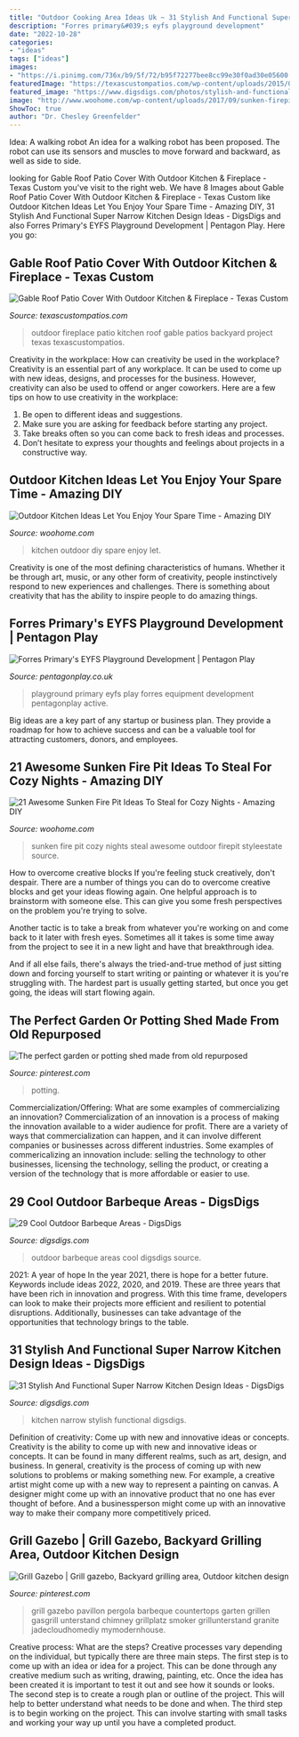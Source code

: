 ```yaml
---
title: "Outdoor Cooking Area Ideas Uk ~ 31 Stylish And Functional Super Narrow Kitchen Design Ideas"
description: "Forres primary&#039;s eyfs playground development"
date: "2022-10-28"
categories:
- "ideas"
tags: ["ideas"]
images:
- "https://i.pinimg.com/736x/b9/5f/72/b95f72277bee8cc99e30f0ad30e05600.jpg"
featuredImage: "https://texascustompatios.com/wp-content/uploads/2015/02/DSC03894.jpg"
featured_image: "https://www.digsdigs.com/photos/stylish-and-functional-narrow-kitchen-design-ideas-13-554x739.jpg"
image: "http://www.woohome.com/wp-content/uploads/2017/09/sunken-firepit-for-cozy-nights-7.jpg"
ShowToc: true
author: "Dr. Chesley Greenfelder"
---
```



Idea: A walking robot
An idea for a walking robot has been proposed. The robot can use its sensors and muscles to move forward and backward, as well as side to side.

	

		
looking for Gable Roof Patio Cover With Outdoor Kitchen &amp; Fireplace - Texas Custom you've visit to the right web. We have 8 Images about Gable Roof Patio Cover With Outdoor Kitchen &amp; Fireplace - Texas Custom like Outdoor Kitchen Ideas Let You Enjoy Your Spare Time - Amazing DIY, 31 Stylish And Functional Super Narrow Kitchen Design Ideas - DigsDigs and also Forres Primary&#039;s EYFS Playground Development | Pentagon Play. Here you go:
		
    
## Gable Roof Patio Cover With Outdoor Kitchen &amp; Fireplace - Texas Custom

<img loading=lazy src="https://texascustompatios.com/wp-content/uploads/2015/02/DSC03894.jpg" onerror="this.onerror=null;this.src='https://tse4.mm.bing.net/th?id=OIP.Mz1xT2FjeI5wQGIVd0LYgAHaFw&amp;pid=15.1';" alt="Gable Roof Patio Cover With Outdoor Kitchen &amp; Fireplace - Texas Custom">

_Source: texascustompatios.com_

>outdoor fireplace patio kitchen roof gable patios backyard project texas texascustompatios. 

	

Creativity in the workplace: How can creativity be used in the workplace?
Creativity is an essential part of any workplace. It can be used to come up with new ideas, designs, and processes for the business. However, creativity can also be used to offend or anger coworkers. Here are a few tips on how to use creativity in the workplace: 
1. Be open to different ideas and suggestions.
2. Make sure you are asking for feedback before starting any project. 
3. Take breaks often so you can come back to fresh ideas and processes. 
4. Don’t hesitate to express your thoughts and feelings about projects in a constructive way.

    
## Outdoor Kitchen Ideas Let You Enjoy Your Spare Time - Amazing DIY

<img loading=lazy src="http://www.woohome.com/wp-content/uploads/2014/02/outdoor-kitchen-4.jpg" onerror="this.onerror=null;this.src='https://tse2.mm.bing.net/th?id=OIP.jcxSXCNgDdbCiHqAuxVTmAHaKe&amp;pid=15.1';" alt="Outdoor Kitchen Ideas Let You Enjoy Your Spare Time - Amazing DIY">

_Source: woohome.com_

>kitchen outdoor diy spare enjoy let. 

	

Creativity is one of the most defining characteristics of humans. Whether it be through art, music, or any other form of creativity, people instinctively respond to new experiences and challenges. There is something about creativity that has the ability to inspire people to do amazing things.

    
## Forres Primary&#039;s EYFS Playground Development | Pentagon Play

<img loading=lazy src="https://content.pentagonplay.co.uk/project-images/51/1011/Large/forres-primary-school-active-playground-equipment.JPG" onerror="this.onerror=null;this.src='https://tse1.mm.bing.net/th?id=OIP.VE1qGIZfZQnL_82ScxKbfwHaEK&amp;pid=15.1';" alt="Forres Primary&#039;s EYFS Playground Development | Pentagon Play">

_Source: pentagonplay.co.uk_

>playground primary eyfs play forres equipment development pentagonplay active. 

	

Big ideas are a key part of any startup or business plan. They provide a roadmap for how to achieve success and can be a valuable tool for attracting customers, donors, and employees.

    
## 21 Awesome Sunken Fire Pit Ideas To Steal For Cozy Nights - Amazing DIY

<img loading=lazy src="http://www.woohome.com/wp-content/uploads/2017/09/sunken-firepit-for-cozy-nights-7.jpg" onerror="this.onerror=null;this.src='https://tse3.mm.bing.net/th?id=OIP.ABRIuNq92EtkkGhfLnp0wwHaK8&amp;pid=15.1';" alt="21 Awesome Sunken Fire Pit Ideas To Steal for Cozy Nights - Amazing DIY">

_Source: woohome.com_

>sunken fire pit cozy nights steal awesome outdoor firepit styleestate source. 

	

How to overcome creative blocks
If you're feeling stuck creatively, don't despair. There are a number of things you can do to overcome creative blocks and get your ideas flowing again.
One helpful approach is to brainstorm with someone else. This can give you some fresh perspectives on the problem you're trying to solve.

Another tactic is to take a break from whatever you're working on and come back to it later with fresh eyes. Sometimes all it takes is some time away from the project to see it in a new light and have that breakthrough idea.

And if all else fails, there's always the tried-and-true method of just sitting down and forcing yourself to start writing or painting or whatever it is you're struggling with. The hardest part is usually getting started, but once you get going, the ideas will start flowing again.

    
## The Perfect Garden Or Potting Shed Made From Old Repurposed

<img loading=lazy src="https://i.pinimg.com/736x/b9/5f/72/b95f72277bee8cc99e30f0ad30e05600.jpg" onerror="this.onerror=null;this.src='https://tse1.mm.bing.net/th?id=OIP.iCQdVcWSmtWDTO7_cOmlhAAAAA&amp;pid=15.1';" alt="The perfect garden or potting shed made from old repurposed">

_Source: pinterest.com_

>potting. 

	

Commercialization/Offering: What are some examples of commercializing an innovation?
Commercialization of an innovation is a process of making the innovation available to a wider audience for profit. There are a variety of ways that commercialization can happen, and it can involve different companies or businesses across different industries. Some examples of commericalizing an innovation include: selling the technology to other businesses, licensing the technology, selling the product, or creating a version of the technology that is more affordable or easier to use.

    
## 29 Cool Outdoor Barbeque Areas - DigsDigs

<img loading=lazy src="http://www.digsdigs.com/photos/cool-outdoor-barbeque-areas-33.jpg" onerror="this.onerror=null;this.src='https://tse1.mm.bing.net/th?id=OIP.2xhKxfMzjeZ7wbjuSOGYpQAAAA&amp;pid=15.1';" alt="29 Cool Outdoor Barbeque Areas - DigsDigs">

_Source: digsdigs.com_

>outdoor barbeque areas cool digsdigs source. 

	

2021: A year of hope
In the year 2021, there is hope for a better future. Keywords include ideas 2022, 2020, and 2019. These are three years that have been rich in innovation and progress. With this time frame, developers can look to make their projects more efficient and resilient to potential disruptions. Additionally, businesses can take advantage of the opportunities that technology brings to the table.

    
## 31 Stylish And Functional Super Narrow Kitchen Design Ideas - DigsDigs

<img loading=lazy src="https://www.digsdigs.com/photos/stylish-and-functional-narrow-kitchen-design-ideas-13-554x739.jpg" onerror="this.onerror=null;this.src='https://tse4.mm.bing.net/th?id=OIP.9JG__Da9odZR8WePSGb_AgHaJ4&amp;pid=15.1';" alt="31 Stylish And Functional Super Narrow Kitchen Design Ideas - DigsDigs">

_Source: digsdigs.com_

>kitchen narrow stylish functional digsdigs. 

	

Definition of creativity: Come up with new and innovative ideas or concepts.
Creativity is the ability to come up with new and innovative ideas or concepts. It can be found in many different realms, such as art, design, and business. In general, creativity is the process of coming up with new solutions to problems or making something new. For example, a creative artist might come up with a new way to represent a painting on canvas. A designer might come up with an innovative product that no one has ever thought of before. And a businessperson might come up with an innovative way to make their company more competitively priced.

    
## Grill Gazebo | Grill Gazebo, Backyard Grilling Area, Outdoor Kitchen Design

<img loading=lazy src="https://i.pinimg.com/736x/f4/da/1b/f4da1b453ef87a8bed0c40dbb4a974ed.jpg" onerror="this.onerror=null;this.src='https://tse2.mm.bing.net/th?id=OIP.eLRbH259rJ8Af3IM85x1qwHaJ4&amp;pid=15.1';" alt="Grill Gazebo | Grill gazebo, Backyard grilling area, Outdoor kitchen design">

_Source: pinterest.com_

>grill gazebo pavillon pergola barbeque countertops garten grillen gasgrill unterstand chimney grillplatz smoker grillunterstand granite jadecloudhomediy mymodernhouse. 

	

Creative process: What are the steps?
Creative processes vary depending on the individual, but typically there are three main steps. The first step is to come up with an idea or idea for a project. This can be done through any creative medium such as writing, drawing, painting, etc. Once the idea has been created it is important to test it out and see how it sounds or looks. The second step is to create a rough plan or outline of the project. This will help to better understand what needs to be done and when. The third step is to begin working on the project. This can involve starting with small tasks and working your way up until you have a completed product.


